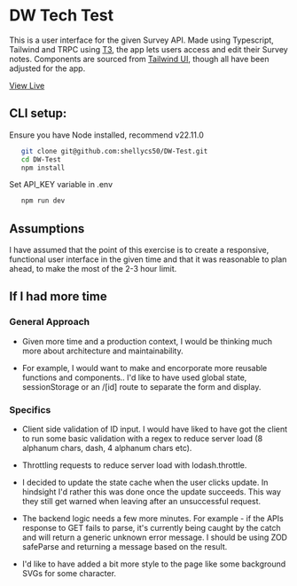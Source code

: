# DW Tech Test

 This is a user interface for the given Survey API. Made using Typescript, Tailwind and TRPC using [T3](https://create.t3.gg), the app lets users access and edit their Survey notes. Components are sourced from [Tailwind UI](https://tailwindui.com/components), though all have been adjusted for the app.
 
[View Live](https://dw-test.vercel.app/) 


## CLI setup:
Ensure you have Node installed, recommend v22.11.0
```sh
   git clone git@github.com:shellycs50/DW-Test.git
   cd DW-Test
   npm install
```
Set API_KEY variable in .env  

```sh
   npm run dev
```

## Assumptions

I have assumed that the point of this exercise is to create a responsive, functional user interface in the given time and that it was reasonable to plan ahead, to make the most of the 2-3 hour limit.


## If I had more time

### General Approach

- Given more time and a production context, I would be thinking much more about architecture and maintainability.

- For example, I would want to make and encorporate more reusable functions and components.. I'd like to have used global state, sessionStorage or an /[id] route to separate the form and display. 

### Specifics


- Client side validation of ID input. I would have liked to have got the client to run some basic validation with a regex to reduce server load (8 alphanum chars, dash, 4 alphanum chars etc).

- Throttling requests to reduce server load with lodash.throttle. 

- I decided to update the state cache when the user clicks update. In hindsight I'd rather this was done once the update succeeds. This way they still get warned when leaving after an unsuccessful request. 

- The backend logic needs a few more minutes. For example - if the APIs response to GET fails to parse, it's currently being caught by the catch and will return a generic unknown error message. I should be using ZOD safeParse and returning a message based on the result. 

- I'd like to have added a bit more style to the page like some background SVGs for some character.
